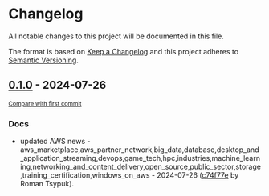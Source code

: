 # Changelog

All notable changes to this project will be documented in this file.

The format is based on [Keep a Changelog](http://keepachangelog.com/en/1.0.0/)
and this project adheres to [Semantic Versioning](http://semver.org/spec/v2.0.0.html).

<!-- insertion marker -->
## [0.1.0](https://github.com/tsypuk/aws-news/releases/tag/ver-2024-07-260.1.0) - 2024-07-26

<small>[Compare with first commit](https://github.com/tsypuk/aws-news/compare/9071338268abfad993759e2fcb6604c9009607a6...ver-2024-07-26)</small>

### Docs

- updated AWS news - aws_marketplace,aws_partner_network,big_data,database,desktop_and_application_streaming,devops,game_tech,hpc,industries,machine_learning,networking_and_content_delivery,open_source,public_sector,storage,training_certification,windows_on_aws - 2024-07-26 ([c74f77e](https://github.com/tsypuk/aws-news/commit/c74f77eaece598be46610a83714b78a1e07ce9ea) by Roman Tsypuk).


